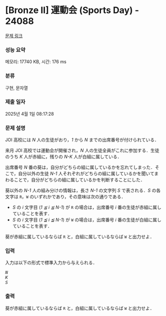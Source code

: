 # [Bronze II] 運動会 (Sports Day) - 24088 

[문제 링크](https://www.acmicpc.net/problem/24088) 

### 성능 요약

메모리: 17740 KB, 시간: 176 ms

### 분류

구현, 문자열

### 제출 일자

2025년 4월 1일 08:17:28

### 문제 설명

<p>JOI 高校には <var>N</var> 人の生徒がおり，<var>1</var> から <var>N</var> までの出席番号が付けられている．</p>

<p>来月 JOI 高校では運動会が開催され，<var>N</var> 人の生徒全員がこれに参加する．生徒のうち <var>K</var> 人が赤組に，残りの <var>N-K</var> 人が白組に属している．</p>

<p>出席番号 <var>N</var> 番の葵は，自分がどちらの組に属しているかを忘れてしまった．そこで，自分以外の生徒 <var>N-1</var> 人それぞれがどちらの組に属しているかを聞いてまわることで，自分がどちらの組に属しているかを判断することにした．</p>

<p>葵以外の <var>N-1</var> 人の組み分けの情報は，長さ <var>N-1</var> の文字列 <var>S</var> で表される．<var>S</var> の各文字は <code>R</code>，<code>W</code> のいずれかであり，その意味は次の通りである．</p>

<ul>
	<li><var>S</var> の <var>i</var> 文字目 (<var>1 ≦ i ≦ N-1</var>) が <code>R</code> の場合は，出席番号 <var>i</var> 番の生徒が赤組に属していることを表す．</li>
	<li><var>S</var> の <var>i</var> 文字目 (<var>1 ≦ i ≦ N-1</var>) が <code>W</code> の場合は，出席番号 <var>i</var> 番の生徒が白組に属していることを表す．</li>
</ul>

<p>葵が赤組に属しているならば <code>R</code> と，白組に属しているならば <code>W</code> と出力せよ．</p>

### 입력 

 <p>入力は以下の形式で標準入力から与えられる．</p>

<pre><var>N</var>
<var>K</var>
<var>S</var></pre>

### 출력 

 <p>葵が赤組に属しているならば <code>R</code> と，白組に属しているならば <code>W</code> と出力せよ．</p>

